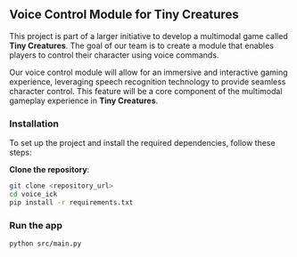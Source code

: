 ## Voice Control Module for Tiny Creatures

This project is part of a larger initiative to develop a multimodal game called **Tiny Creatures**. The goal of our team is to create a module that enables players to control their character using voice commands.

Our voice control module will allow for an immersive and interactive gaming experience, leveraging speech recognition technology to provide seamless character control. This feature will be a core component of the multimodal gameplay experience in **Tiny Creatures**.

### Installation

To set up the project and install the required dependencies, follow these steps:

**Clone the repository**:
   ```bash
   git clone <repository_url>
   cd voice_ick
   pip install -r requirements.txt
   ```

### Run the app

   ```bash
   python src/main.py
   ```